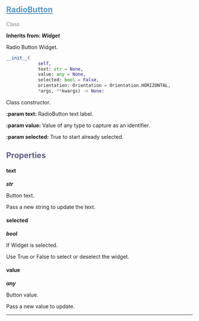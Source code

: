 

## <h2 style="color: #5697bf;"><u>RadioButton</u></h2>

<span style="color: #888;">Class</span>

**Inherits from: _Widget_**

Radio Button Widget.

```python
__init__(
            self,
            text: str = None,
            value: any = None,
            selected: bool = False,
            orientation: Orientation = Orientation.HORIZONTAL,
            *args, **kwargs) -> None:
```

Class constructor.



**:param text:** RadioButton text label.


**:param value:** Value of any type to capture as an identifier.


**:param selected:** True to start already selected.


### <h2 style="color: #5e5d84;">Properties</h2>

#### text

**_str_**

Button text.

Pass a new string to update the text.


#### selected

**_bool_**

If Widget is selected.

Use True or False to select or deselect the widget.


#### value

**_any_**

Button value.

Pass a new value to update.


---